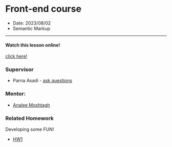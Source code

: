 # Front-end course

- Date: 2023/08/02
- Semantic Markup

<hr/>

#### Watch this lesson online!

[click here!](https://drive.google.com/file/d/1UIYRFu_HvTmG0NnPdM5y0xWERyJwHAfR/view?usp=drive_link)

### Supervisor

- Parna Asadi - [ask questions](mailto:parna80as@gmail.com)

### Mentor:

- [Analee Moshtagh](mailto:analeemoshtagh@gmail.com)

### Related Homework

Developing some FUN!

- [HW1](../../Homework/HW1.pdf)
